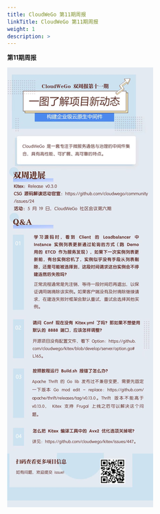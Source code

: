 ```yaml
---
title: CloudWeGo 第11期周报
linkTitle: CloudWeGo 第11期周报
weight: 1
description: >
---
```

**第11期周报**

![image](https://raw.githubusercontent.com/cloudwego/community/main/weekly_report/CloudWeGo_11th_weekly_report.png)
